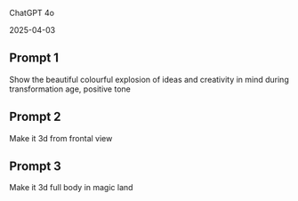 ChatGPT 4o

2025-04-03

## Prompt 1
Show the beautiful colourful explosion of ideas and creativity in mind during transformation age, positive tone

## Prompt 2
Make it 3d from frontal view

## Prompt 3
Make it 3d full body in magic land

